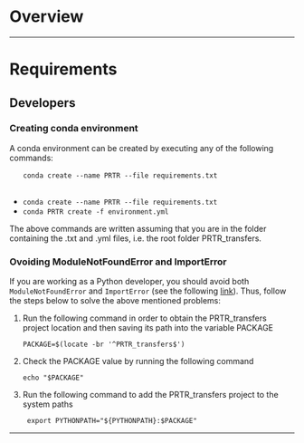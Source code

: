 # Overview

<hr/>

# Requirements

## Developers

### Creating conda environment

A conda environment can be created by executing any of the following commands:

<div class="snippet-clipboard-content position-relative" data-snippet-clipboard-copy-content=" conda create --name PRTR --file requirements.txt">
  <pre>
  <code> conda create --name PRTR --file requirements.txt</code>
  </pre>
</div>

<ul>
  <li>
    <code>conda create --name PRTR --file requirements.txt</code>
  </li>
  <li>
    <code>conda PRTR create -f environment.yml</code>
  </li>
</ul>

The above commands are written assuming that you are in the folder containing the .txt and .yml files, i.e. the root folder PRTR_transfers. 

### Ovoiding ModuleNotFoundError and ImportError

If you are working as a Python developer, you should avoid both ```ModuleNotFoundError``` and ```ImportError``` (see the following [link](https://towardsdatascience.com/how-to-fix-modulenotfounderror-and-importerror-248ce5b69b1c)). Thus, follow the steps below to solve the above mentioned problems:

<ol>
  <li>
    Run the following command in order to obtain the PRTR_transfers project location and then saving its path into the variable PACKAGE
    
    PACKAGE=$(locate -br '^PRTR_transfers$')
  </li>
  <li>
    Check the PACKAGE value by running the following command
    
    echo "$PACKAGE"
   </li>
   <li>
     Run the following command to add the PRTR_transfers project to the system paths
     
     export PYTHONPATH="${PYTHONPATH}:$PACKAGE"
   </li>
</ol>

<hr/>
